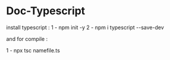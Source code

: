 # Doc-Typescript


install typescript :
1 - npm init -y 2 - npm i typescript --save-dev

and for compile :

1 - npx tsc namefile.ts

